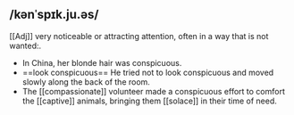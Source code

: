## /kənˈspɪk.ju.əs/  
[[Adj]]
very noticeable or attracting attention, often in a way that is not wanted:.

- In China, her blonde hair was conspicuous.
- ==look conspicuous== He tried not to look conspicuous and moved slowly along the back of the room.
- The [[compassionate]] volunteer made a conspicuous effort to comfort the [[captive]] animals, bringing them [[solace]] in their time of need.